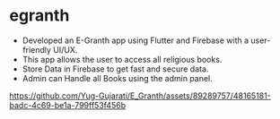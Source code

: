 # egranth
- Developed an E-Granth app using Flutter and Firebase with a user-friendly UI/UX.
- This app allows the user to access all religious books.
- Store Data in Firebase to get fast and secure data.
- Admin can Handle all Books using the admin panel.


https://github.com/Yug-Gujarati/E_Granth/assets/89289757/48165181-badc-4c69-be1a-799ff53f456b
